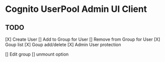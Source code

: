 # Cognito UserPool Admin UI Client

## TODO
[X] Create User
[] Add to Group for User
[] Remove from Group for User
[X] Goup list
[X] Goup add/delete
[X] Admin User protection

[] Edit group
[] unmount option
